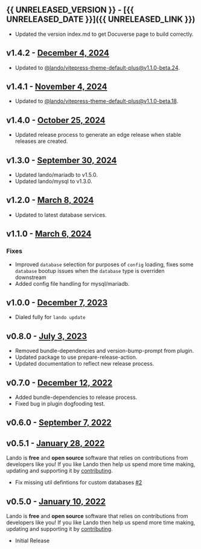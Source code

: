 ## {{ UNRELEASED_VERSION }} - [{{ UNRELEASED_DATE }}]({{ UNRELEASED_LINK }})

* Updated the version index.md to get Docuverse page to build correctly.

## v1.4.2 - [December 4, 2024](https://github.com/lando/mean/releases/tag/v1.4.2)

* Updated to [@lando/vitepress-theme-default-plus@v1.1.0-beta.24](https://github.com/lando/vitepress-theme-default-plus/releases/tag/v1.1.0-beta.24).

## v1.4.1 - [November 4, 2024](https://github.com/lando/mean/releases/tag/v1.4.1)

* Updated to [@lando/vitepress-theme-default-plus@v1.1.0-beta.18](https://github.com/lando/vitepress-theme-default-plus/releases/tag/v1.1.0-beta.18).

## v1.4.0 - [October 25, 2024](https://github.com/lando/mean/releases/tag/v1.4.0)

* Updated release process to generate an edge release when stable releases are created.

## v1.3.0 - [September 30, 2024](https://github.com/lando/mean/releases/tag/v1.3.0)

* Updated lando/mariadb to v1.5.0.
* Updated lando/mysql to v1.3.0.

## v1.2.0 - [March 8, 2024](https://github.com/lando/mean/releases/tag/v1.2.0)
  * Updated to latest database services.

## v1.1.0 - [March 6, 2024](https://github.com/lando/mean/releases/tag/v1.1.0)

### Fixes

* Improved `database` selection for purposes of `config` loading, fixes some `database` bootup issues when the `database` type is overriden downstream
* Added config file handling for mysql/mariadb.

## v1.0.0 - [December 7, 2023](https://github.com/lando/mean/releases/tag/v1.0.0)

* Dialed fully for `lando update`

## v0.8.0 - [July 3, 2023](https://github.com/lando/mean/releases/tag/v0.8.0)

* Removed bundle-dependencies and version-bump-prompt from plugin.
* Updated package to use prepare-release-action.
* Updated documentation to reflect new release process.

## v0.7.0 - [December 12, 2022](https://github.com/lando/mean/releases/tag/v0.7.0)

* Added bundle-dependencies to release process.
* Fixed bug in plugin dogfooding test.

## v0.6.0 - [September 7, 2022](https://github.com/lando/mean/releases/tag/v0.6.0)

## v0.5.1 - [January 28, 2022](https://github.com/lando/mean/releases/tag/v0.5.1)

Lando is **free** and **open source** software that relies on contributions from developers like you! If you like Lando then help us spend more time making, updating and supporting it by [contributing](https://github.com/sponsors/lando).

* Fix missing util defintions for custom databases [#2](https://github.com/lando/mean/issues/2)

## v0.5.0 - [January 10, 2022](https://github.com/lando/mean/releases/tag/v0.5.0)

Lando is **free** and **open source** software that relies on contributions from developers like you! If you like Lando then help us spend more time making, updating and supporting it by [contributing](https://github.com/sponsors/lando).

* Initial Release
